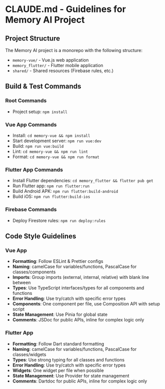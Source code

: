 # CLAUDE.md - Guidelines for Memory AI Project

## Project Structure
The Memory AI project is a monorepo with the following structure:
- `memory-vue/` - Vue.js web application
- `memory_flutter/` - Flutter mobile application
- `shared/` - Shared resources (Firebase rules, etc.)

## Build & Test Commands

### Root Commands
- Project setup: `npm install`

### Vue App Commands
- Install: `cd memory-vue && npm install`
- Start development server: `npm run vue:dev`
- Build: `npm run vue:build`
- Lint: `cd memory-vue && npm run lint`
- Format: `cd memory-vue && npm run format`

### Flutter App Commands
- Install Flutter dependencies: `cd memory_flutter && flutter pub get`
- Run Flutter app: `npm run flutter:run`
- Build Android APK: `npm run flutter:build-android`
- Build iOS: `npm run flutter:build-ios`

### Firebase Commands
- Deploy Firestore rules: `npm run deploy:rules`

## Code Style Guidelines

### Vue App
- **Formatting**: Follow ESLint & Prettier configs
- **Naming**: camelCase for variables/functions, PascalCase for classes/components
- **Imports**: Group imports (external, internal, relative) with blank line between
- **Types**: Use TypeScript interfaces/types for all components and functions
- **Error Handling**: Use try/catch with specific error types
- **Components**: One component per file, use Composition API with setup script
- **State Management**: Use Pinia for global state
- **Comments**: JSDoc for public APIs, inline for complex logic only

### Flutter App
- **Formatting**: Follow Dart standard formatting
- **Naming**: camelCase for variables/functions, PascalCase for classes/widgets
- **Types**: Use strong typing for all classes and functions
- **Error Handling**: Use try/catch with specific error types
- **Widgets**: One widget per file when possible
- **State Management**: Use Provider for state management
- **Comments**: Dartdoc for public APIs, inline for complex logic only